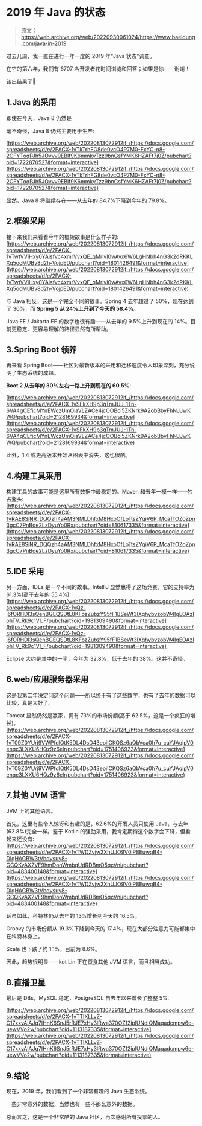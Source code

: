 # 2019 年 Java 的状态

> 原文：<https://web.archive.org/web/20220930061024/https://www.baeldung.com/java-in-2019>

过去几周，我一直在进行一年一度的 2019 年“Java 状态”调查。

在它的第六年，我们有 6707 名开发者花时间浏览和回答；如果是你——谢谢！

该出结果了🙂

## 1.Java 的采用

即使在今天，Java 8 仍然是

毫不奇怪，Java 8 仍然主要用于生产:

[https://web.archive.org/web/20220813072912if_/https://docs.google.com/spreadsheets/d/e/2PACX-1vTkTrhFG8de0vcO4P7M0-FxYC-n8-2CFYToqPJh5JOvvv9EBlf9K6mmkyTzz9bnGsfYMK6HZAFt7j0Z/pubchart?oid=1722870527&format=interactive](https://web.archive.org/web/20220813072912if_/https://docs.google.com/spreadsheets/d/e/2PACX-1vTkTrhFG8de0vcO4P7M0-FxYC-n8-2CFYToqPJh5JOvvv9EBlf9K6mmkyTzz9bnGsfYMK6HZAFt7j0Z/pubchart?oid=1722870527&format=interactive)

显然，Java 8 将继续存在——从去年的 84.7%下降到今年的 79.8%。

## 2.框架采用

接下来我们来看看今年的框架故事是什么样子的:
[https://web.archive.org/web/20220813072912if_/https://docs.google.com/spreadsheets/d/e/2PACX-1vTwtVViHxy0YAisfvc4xmrVvxQE_qMrivl0wAvx6W6LgHNbh4nG3k2dRKKLXq5ocMUBv8d2h-VojpED/pubchart?oid=1801426491&format=interactive](https://web.archive.org/web/20220813072912if_/https://docs.google.com/spreadsheets/d/e/2PACX-1vTwtVViHxy0YAisfvc4xmrVvxQE_qMrivl0wAvx6W6LgHNbh4nG3k2dRKKLXq5ocMUBv8d2h-VojpED/pubchart?oid=1801426491&format=interactive)

与 Java 相反，这是一个完全不同的故事。Spring 4 去年超过了 50%，现在达到了 30%，而 **Spring 5 从 24%上升到了今天的 58.4%**。

Java EE / Jakarta EE 的数字也很有趣——从去年的 9.5%上升到现在的 14%。目前更稳定、更容易理解的路径显然有所帮助。

## 3.Spring Boot 领养

再来看 Spring Boot——社区对最新版本的采用和迁移速度令人印象深刻，充分说明了生态系统的成熟。

**Boot 2 从去年的 30%左右一路上升到现在的 60.5%**:

[https://web.archive.org/web/20220813072912if_/https://docs.google.com/spreadsheets/d/e/2PACX-1vSFkXH9p3qTmJUJ-1Tn-6VA4gCEficMYnEWczUmOiaVLZACe4jcOOBci5ZKNrk9A2obBbyFhNJJwKWQ/pubchart?oid=2128169934&format=interactive](https://web.archive.org/web/20220813072912if_/https://docs.google.com/spreadsheets/d/e/2PACX-1vSFkXH9p3qTmJUJ-1Tn-6VA4gCEficMYnEWczUmOiaVLZACe4jcOOBci5ZKNrk9A2obBbyFhNJJwKWQ/pubchart?oid=2128169934&format=interactive)

此外，1.4 或更高版本开始从图表中消失，这也很酷。

## 4.构建工具采用

构建工具的故事可能是这里所有数据中最稳定的。Maven 和去年一模一样——独占鳌头:
[https://web.archive.org/web/20220813072912if_/https://docs.google.com/spreadsheets/d/e/2PACX-1vRAE8SiNR_DQQzh4aAM3NMLDhfxM8HxoOfLoTtsZYqiV6P_McaTfOZoZpn3gcC7PnBde2LzDyuYo0Rx/pubchart?oid=810617335&format=interactive](https://web.archive.org/web/20220813072912if_/https://docs.google.com/spreadsheets/d/e/2PACX-1vRAE8SiNR_DQQzh4aAM3NMLDhfxM8HxoOfLoTtsZYqiV6P_McaTfOZoZpn3gcC7PnBde2LzDyuYo0Rx/pubchart?oid=810617335&format=interactive)

## 5.IDE 采用

另一方面，IDEs 是一个不同的故事。IntelliJ 显然赢得了这场竞赛，它的支持率为 61.3%(高于去年的 55.4%):
[https://web.archive.org/web/20220813072912if_/https://docs.google.com/spreadsheets/d/e/2PACX-1vQz-j6fORHDl3sQehBGEQSDtL8KFozZubzY95fF1BSeWt3IXghybvzobW4IgEOAzIohTV_Rk9c1VI_F/pubchart?oid=1981309490&format=interactive](https://web.archive.org/web/20220813072912if_/https://docs.google.com/spreadsheets/d/e/2PACX-1vQz-j6fORHDl3sQehBGEQSDtL8KFozZubzY95fF1BSeWt3IXghybvzobW4IgEOAzIohTV_Rk9c1VI_F/pubchart?oid=1981309490&format=interactive)

Eclipse 大约是其中的一半，今年为 32.8%，低于去年的 38%。这并不奇怪。

## 6.web/应用服务器采用

这是我第二年决定问这个问题——所以终于有了这些数字，也有了去年的数据可以比较，真是太好了。

Tomcat 显然仍然是赢家，拥有 73%的市场份额(高于 62.5%，这是一个疯狂的增长)。
[https://web.archive.org/web/20220813072912if_/https://docs.google.com/spreadsheets/d/e/2PACX-1vT09Z0YUrj9VWPfdlQtK5DL4DsD43eoiICKQSz6aQbVca0h7u_cuYJAqipV0enqc3LXXU6HQz9z6elr/pubchart?oid=1751406923&format=interactive](https://web.archive.org/web/20220813072912if_/https://docs.google.com/spreadsheets/d/e/2PACX-1vT09Z0YUrj9VWPfdlQtK5DL4DsD43eoiICKQSz6aQbVca0h7u_cuYJAqipV0enqc3LXXU6HQz9z6elr/pubchart?oid=1751406923&format=interactive)

## 7.其他 JVM 语言

JVM 上的其他语言。

首先，这里有些令人惊讶和有趣的是，62.6%的开发人员只使用 Java，与去年(62.8%)完全一样。鉴于 Kotlin 的强劲采用，我肯定期待这个数字会下降，但看起来还没有:
[https://web.archive.org/web/20220813072912if_/https://docs.google.com/spreadsheets/d/e/2PACX-1vTWDZvjw2XhUJO9V0iP8EuwqB4-DIqHAGBW3tVbdysuy8-GCQKyAX2VF9hmDonWmbqUdRDBmO5qcVni/pubchart?oid=483400148&format=interactive](https://web.archive.org/web/20220813072912if_/https://docs.google.com/spreadsheets/d/e/2PACX-1vTWDZvjw2XhUJO9V0iP8EuwqB4-DIqHAGBW3tVbdysuy8-GCQKyAX2VF9hmDonWmbqUdRDBmO5qcVni/pubchart?oid=483400148&format=interactive)

话虽如此，科特林仍从去年的 13%增长到今天的 16.5%。

Groovy 的市场份额从 19.3%下降到今天的 17.4%，现在大部分注意力可能都集中在科特林身上。

Scala 也下跌了约 1.1%，目前为 8.6%。

因此，趋势很明显——kot Lin 正在蚕食其他 JVM 语言，而且相当成功。

## 8.直播卫星

最后是 DBs，MySQL 稳定，PostgreSQL 自去年以来增长了整整 5%:

[https://web.archive.org/web/20220813072912if_/https://docs.google.com/spreadsheets/d/e/2PACX-1vTTIXLLvZ-C17xxvAlAJq7IHnK6SnJ5rRJE7xHy3lRwa370OZf2iplUNdiQMaqadcmpw6e-uewVVo2w/pubchart?oid=1113187335&format=interactive](https://web.archive.org/web/20220813072912if_/https://docs.google.com/spreadsheets/d/e/2PACX-1vTTIXLLvZ-C17xxvAlAJq7IHnK6SnJ5rRJE7xHy3lRwa370OZf2iplUNdiQMaqadcmpw6e-uewVVo2w/pubchart?oid=1113187335&format=interactive)

## 9.结论

现在，2019 年，我们看到了一个非常有趣的 Java 生态系统。

一些非常意外的数据，当然也有一些不那么意外的数据。

总而言之，这是一个非常酷的 Java 社区，再次感谢所有投票的人。